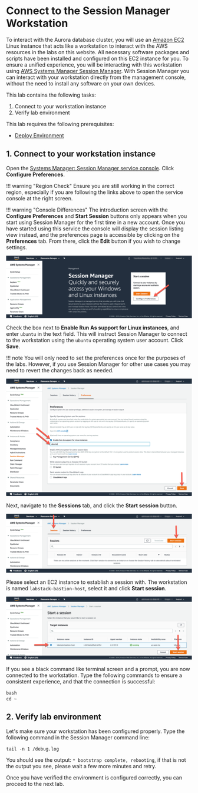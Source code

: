 # Connect to the Session Manager Workstation

To interact with the Aurora database cluster, you will use an <a href="https://aws.amazon.com/ec2/" target="_blank">Amazon EC2</a> Linux instance that acts like a workstation to interact with the AWS resources in the labs on this website. All necessary software packages and scripts have been installed and configured on this EC2 instance for you. To ensure a unified experience, you will be interacting with this workstation using <a href="https://docs.aws.amazon.com/systems-manager/latest/userguide/session-manager.html" target="_blank">AWS Systems Manager Session Manager</a>. With Session Manager you can interact with your workstation directly from the management console, without the need to install any software on your own devices.

This lab contains the following tasks:

1. Connect to your workstation instance
2. Verify lab environment

This lab requires the following prerequisites:

* [Deploy Environment](/prereqs/environment/)


## 1. Connect to your workstation instance

Open the <a href="https://us-west-2.console.aws.amazon.com/systems-manager/session-manager?region=us-west-2" target="_blank">Systems Manager: Session Manager service console</a>. Click **Configure Preferences**.

!!! warning "Region Check"
    Ensure you are still working in the correct region, especially if you are following the links above to open the service console at the right screen.

!!! warning "Console Differences"
    The introduction screen with the **Configure Preferences** and **Start Session** buttons only appears when you start using Session Manager for the first time in a new account. Once you have started using this service the console will display the session listing view instead, and the preferences page is accessible by clicking on the **Preferences** tab. From there, click the **Edit** button if you wish to change settings.

<span class="image">![Session Manager](1-session-manager.png?raw=true)</span>

Check the box next to **Enable Run As support for Linux instances**, and enter `ubuntu` in the text field. This will instruct Session Manager to connect to the workstation using the `ubuntu` operating system user account. Click **Save**.

!!! note
    You will only need to set the preferences once for the purposes of the labs. However, if you use Session Manager for other use cases you may need to revert the changes back as needed.

<span class="image">![Session Preferences](1-session-prefs.png?raw=true)</span>

Next, navigate to the **Sessions** tab, and click the **Start session** button.

<span class="image">![Start Session](1-start-session.png?raw=true)</span>

Please select an EC2 instance to establish a session with. The workstation is named `labstack-bastion-host`, select it and click **Start session**.

<span class="image">![Conenct Instance](1-connect-session.png?raw=true)</span>

If you see a black command like terminal screen and a prompt, you are now connected to the workstation. Type the following commands to ensure a consistent experience, and that the connection is successful:

```
bash
cd ~
```

## 2. Verify lab environment

Let's make sure your workstation has been configured properly. Type the following command in the Session Manager command line:

```
tail -n 1 /debug.log
```

You should see the output: `* bootstrap complete, rebooting`, if that is not the output you see, please wait a few more minutes and retry.

Once you have verified the environment is configured correctly, you can proceed to the next lab.
